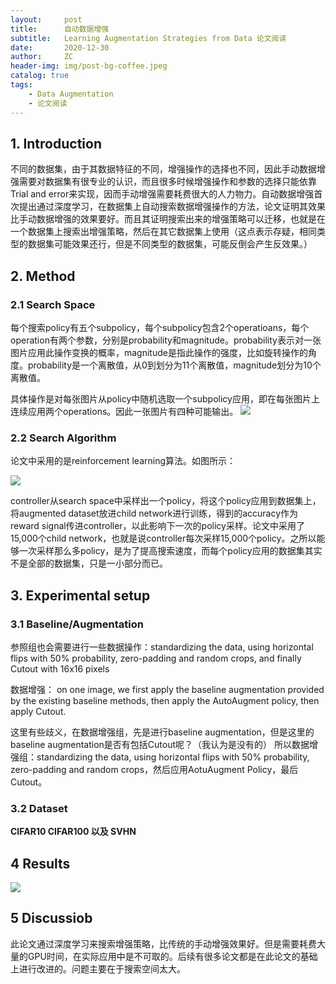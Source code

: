 ```yaml
---
layout:     post
title:      自动数据增强
subtitle:   Learning Augmentation Strategies from Data 论文阅读
date:       2020-12-30
author:     ZC
header-img: img/post-bg-coffee.jpeg
catalog: true
tags:
    - Data Augmentation
    - 论文阅读
---
```



## 1. Introduction

不同的数据集，由于其数据特征的不同，增强操作的选择也不同，因此手动数据增强需要对数据集有很专业的认识，而且很多时候增强操作和参数的选择只能依靠Trial and error来实现，因而手动增强需要耗费很大的人力物力。自动数据增强首次提出通过深度学习，在数据集上自动搜索数据增强操作的方法，论文证明其效果比手动数据增强的效果要好。而且其证明搜索出来的增强策略可以迁移，也就是在一个数据集上搜索出增强策略，然后在其它数据集上使用（这点表示存疑，相同类型的数据集可能效果还行，但是不同类型的数据集，可能反倒会产生反效果。）



## 2. Method
### 2.1 Search Space

每个搜索policy有五个subpolicy，每个subpolicy包含2个operatioans，每个operation有两个参数，分别是probability和magnitude。probability表示对一张图片应用此操作变换的概率，magnitude是指此操作的强度，比如旋转操作的角度。probability是一个离散值，从0到划分为11个离散值，magnitude划分为10个离散值。

具体操作是对每张图片从policy中随机选取一个subpolicy应用，即在每张图片上连续应用两个operations。因此一张图片有四种可能输出。
![](https://i.loli.net/2020/12/30/Y3c2sKdkreJPqQm.png)

### 2.2 Search Algorithm

论文中采用的是reinforcement learning算法。如图所示：

![](https://i.loli.net/2020/12/31/P7unIxQUDKJErGT.png)

controller从search space中采样出一个policy，将这个policy应用到数据集上，将augmented dataset放进child network进行训练，得到的accuracy作为reward signal传进controller，以此影响下一次的policy采样。论文中采用了15,000个child network，也就是说controller每次采样15,000个policy。之所以能够一次采样那么多policy，是为了提高搜索速度，而每个policy应用的数据集其实不是全部的数据集，只是一小部分而已。

## 3. Experimental setup

### 3.1 Baseline/Augmentation

参照组也会需要进行一些数据操作：standardizing the data, using horizontal flips with 50% probability, zero-padding and random crops, and finally Cutout with 16x16 pixels

数据增强： on one image, we first apply the baseline augmentation provided by the existing baseline methods, then apply the AutoAugment policy, then apply Cutout.

这里有些歧义，在数据增强组，先是进行baseline augmentation，但是这里的baseline augmentation是否有包括Cutout呢？（我认为是没有的）
所以数据增强组：standardizing the data, using horizontal flips with 50% probability, zero-padding and random crops，然后应用AotuAugment Policy，最后Cutout。

### 3.2 Dataset

**CIFAR10 CIFAR100 以及 SVHN**

## 4 Results

![](https://i.loli.net/2020/12/31/Q3zZbL6RFPHvAma.png)

## 5 Discussiob

此论文通过深度学习来搜索增强策略，比传统的手动增强效果好。但是需要耗费大量的GPU时间，在实际应用中是不可取的。后续有很多论文都是在此论文的基础上进行改进的。问题主要在于搜索空间太大。

